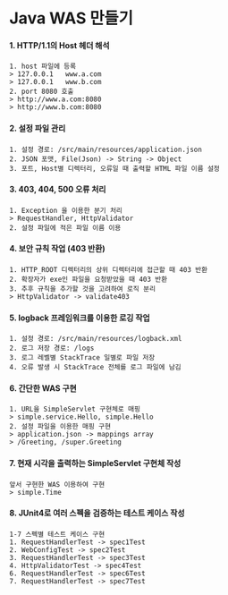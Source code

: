 # Java WAS 만들기
#### 1. HTTP/1.1의 Host 헤더 해석
```
1. host 파일에 등록
> 127.0.0.1   www.a.com
> 127.0.0.1   www.b.com
2. port 8080 호출
> http://www.a.com:8080
> http://www.b.com:8080
```
#### 2. 설정 파일 관리
```
1. 설정 경로: /src/main/resources/application.json
2. JSON 포맷, File(Json) -> String -> Object
3. 포트, Host별 디렉터리, 오류일 때 출력할 HTML 파일 이름 설정
```
#### 3. 403, 404, 500 오류 처리
```
1. Exception 을 이용한 분기 처리
> RequestHandler, HttpValidator
2. 설정 파일에 적은 파일 이름 이용
```
#### 4. 보안 규칙 작업 (403 반환)
```
1. HTTP_ROOT 디렉터리의 상위 디렉터리에 접근할 때 403 반환
2. 확장자가 exe인 파일을 요청받았을 때 403 반환
3. 추후 규칙을 추가할 것을 고려하여 로직 분리
> HttpValidator -> validate403
```
#### 5. logback 프레임워크를 이용한 로깅 작업
```
1. 설정 경로: /src/main/resources/logback.xml
2. 로그 저장 경로: /logs
3. 로그 레벨별 StackTrace 일별로 파일 저장
4. 오류 발생 시 StackTrace 전체를 로그 파일에 남김
```
#### 6. 간단한 WAS 구현
```
1. URL을 SimpleServlet 구현체로 매핑
> simple.service.Hello, simple.Hello 
2. 설정 파일을 이용한 매핑 구현
> application.json -> mappings array
> /Greeting, /super.Greeting
```
#### 7. 현재 시각을 출력하는 SimpleServlet 구현체 작성
```
앞서 구현한 WAS 이용하여 구현
> simple.Time
```
#### 8. JUnit4로 여러 스펙을 검증하는 테스트 케이스 작성
```
1-7 스펙별 테스트 케이스 구현
1. RequestHandlerTest -> spec1Test
2. WebConfigTest -> spec2Test
3. RequestHandlerTest -> spec3Test
4. HttpValidatorTest -> spec4Test
6. RequestHandlerTest -> spec6Test
7. RequestHandlerTest -> spec7Test
```